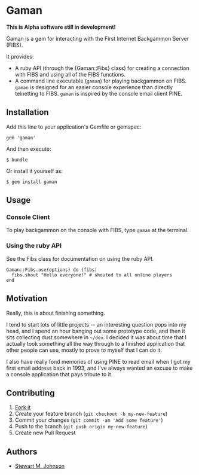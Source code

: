# Gaman

**This is Alpha software still in development!**

Gaman is a gem for interacting with the First Internet Backgammon Server (FIBS).

It provides:

* A ruby API (through the {Gaman::Fibs} class) for creating a connection with
  FIBS and using all of the FIBS functions.
* A command line executable (`gaman`) for playing backgammon on FIBS. `gaman` 
  is designed for an easier console experience than directly telnetting to FIBS. `gaman` is inspired by the console email client PINE.

## Installation

Add this line to your application's Gemfile or gemspec:

    gem 'gaman'

And then execute:

    $ bundle

Or install it yourself as:

    $ gem install gaman

## Usage

### Console Client

To play backgammon on the console with FIBS, type `gaman` at the terminal.

### Using the ruby API

See the Fibs class for documentation on using the ruby API.

    Gaman::Fibs.use(options) do |fibs|
      fibs.shout "Hello everyone!" # shouted to all online players
    end

## Motivation

Really, this is about finishing something.

I tend to start lots of little projects -- an interesting question pops into my head, and I spend an hour banging out some prototype code, and then it sits collecting dust somewhere in `~/dev`. I decided it was about time that I actually took something all the way through to a finished application that other people can use, mostly to prove to myself that I can do it.

I also have really fond memories of using PINE to read email when I got my first email address back in 1993, and I've always wanted an excuse to make a console application that pays tribute to it.

## Contributing

1. [Fork it](http://github.com/stewartmjohnson/gaman/fork)
2. Create your feature branch (`git checkout -b my-new-feature`)
3. Commit your changes (`git commit -am 'Add some feature'`)
4. Push to the branch (`git push origin my-new-feature`)
5. Create new Pull Request

## Authors

* [Stewart M. Johnson](http://www.bolidian.com/)
